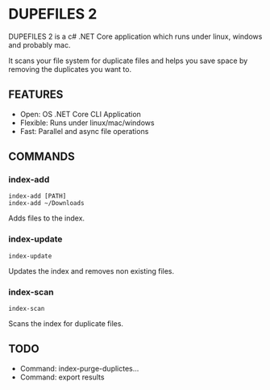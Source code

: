 # DUPEFILES 2

DUPEFILES 2 is a c# .NET Core application which runs under linux, windows and probably mac. 

It scans your file system for duplicate files and helps you save space by removing the duplicates you want to.

## FEATURES

- Open: OS .NET Core CLI Application
- Flexible: Runs under linux/mac/windows
- Fast: Parallel and async file operations

## COMMANDS

### index-add

    index-add [PATH]
    index-add ~/Downloads

Adds files to the index.

### index-update

    index-update

Updates the index and removes non existing files.

### index-scan

    index-scan

Scans the index for duplicate files.


## TODO

- Command: index-purge-duplictes...
- Command: export results